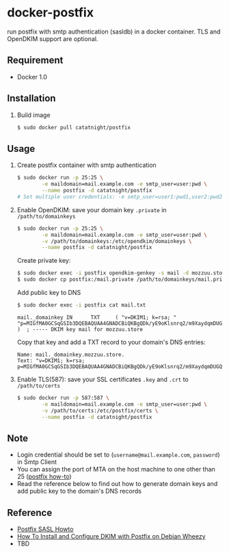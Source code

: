 docker-postfix
==============

run postfix with smtp authentication (sasldb) in a docker container.
TLS and OpenDKIM support are optional.

## Requirement
+ Docker 1.0

## Installation
1. Build image

	```bash
	$ sudo docker pull catatnight/postfix
	```

## Usage
1. Create postfix container with smtp authentication

	```bash
	$ sudo docker run -p 25:25 \
			-e maildomain=mail.example.com -e smtp_user=user:pwd \
			--name postfix -d catatnight/postfix
	# Set multiple user credentials: -e smtp_user=user1:pwd1,user2:pwd2,...,userN:pwdN
	```
2. Enable OpenDKIM: save your domain key ```.private``` in ```/path/to/domainkeys```

	```bash
	$ sudo docker run -p 25:25 \
			-e maildomain=mail.example.com -e smtp_user=user:pwd \
			-v /path/to/domainkeys:/etc/opendkim/domainkeys \
			--name postfix -d catatnight/postfix
	```

	Create private key:
	```bash
	$ sudo docker exec -i postfix opendkim-genkey -s mail -d mozzuu.store
	$ sudo docker cp postfix:/mail.private /path/to/domainkeys/mail.private
	```
	Add public key to DNS
	```bash
	$ sudo docker exec -i postfix cat mail.txt
	```
	```
	mail._domainkey IN      TXT     ( "v=DKIM1; k=rsa; "  "p=MIGfMA0GCSqGSIb3DQEBAQUAA4GNADCBiQKBgQDk/yE9oKlsnrq2/m9XaydqmDUGQNLoOls6+Tf3Hz3nglBQ42IldJxhN4eBMk2qUJRUNjjAxUshR/hSZ1pXMBWRtI9iP2mJy4kEarbgZrxr0w3NYDNddxi6IAIw0VnjI6TKpxhTYVVhwfLm2MubmPYEB+qFVI7q2JWMPVO1uEXN6QIDAQAB" )  ; ----- DKIM key mail for mozzuu.store
	```
	Copy that key and add a TXT record to your domain's DNS entries:
	```
	Name: mail._domainkey.mozzuu.store.
	Text: "v=DKIM1; k=rsa; p=MIGfMA0GCSqGSIb3DQEBAQUAA4GNADCBiQKBgQDk/yE9oKlsnrq2/m9XaydqmDUGQNLoOls6+Tf3Hz3nglBQ42IldJxhN4eBMk2qUJRUNjjAxUshR/hSZ1pXMBWRtI9iP2mJy4kEarbgZrxr0w3NYDNddxi6IAIw0VnjI6TKpxhTYVVhwfLm2MubmPYEB+qFVI7q2JWMPVO1uEXN6QIDAQAB"
	```

	
3. Enable TLS(587): save your SSL certificates ```.key``` and ```.crt``` to  ```/path/to/certs```

	```bash
	$ sudo docker run -p 587:587 \
			-e maildomain=mail.example.com -e smtp_user=user:pwd \
			-v /path/to/certs:/etc/postfix/certs \
			--name postfix -d catatnight/postfix
	```

## Note
+ Login credential should be set to (`username@mail.example.com`, `password`) in Smtp Client
+ You can assign the port of MTA on the host machine to one other than 25 ([postfix how-to](http://www.postfix.org/MULTI_INSTANCE_README.html))
+ Read the reference below to find out how to generate domain keys and add public key to the domain's DNS records

## Reference
+ [Postfix SASL Howto](http://www.postfix.org/SASL_README.html)
+ [How To Install and Configure DKIM with Postfix on Debian Wheezy](https://www.digitalocean.com/community/articles/how-to-install-and-configure-dkim-with-postfix-on-debian-wheezy)
+ TBD
